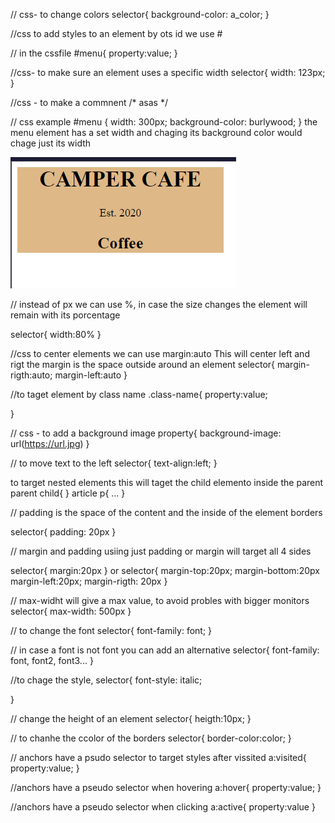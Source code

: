 // css- to change colors
selector{
  background-color: a_color;
}

//css to add styles to an element by ots id we use #
<div id="menu"></id>
// in the cssfile
#menu{
  property:value;
}

//css- to make sure an element uses a specific width
selector{
  width: 123px;
}

//css - to make a commnent
/* asas */

// css example
#menu {
  width: 300px;
  background-color: burlywood;
}
the menu element has a set width and chaging its background color would chage just its width

![alt text](image.png)

// instead of px we can use %, in case the size changes the element will remain with its porcentage

selector{
  width:80%
}

//css to center elements we can use margin:auto 
This will center left and rigt
the margin is the space outside around an element
selector{
  margin-rigth:auto;
  margin-left:auto
}

//to taget element by class name
.class-name{
  property:value;

}

// css - to add a background image
property{
  background-image: url(https://url.jpg)
}

// to move text to the left
selector{
  text-align:left;
}

to target nested elements
<parent>
<child>
</parent>
this will taget the child elemento inside the parent
parent child{
}
article p{
  ...
}
<article>
<p></p>
</article>


// padding
is the space of the content and the inside of the element borders

selector{
  padding: 20px
}

// margin and padding
usiing just padding or margin will target all 4 sides

selector{
   margin:20px 
}
or
selector{
  margin-top:20px;
  margin-bottom:20px
  margin-left:20px;
  margin-rigth: 20px
}

// max-widht will give a max value, to avoid probles with bigger monitors
selector{
  max-width: 500px
}

// to change the font
selector{
  font-family: font;
}

// in case a font is not font you can add an alternative
selector{
  font-family: font, font2, font3...
}

//to chage the style, 
selector{
  font-style: italic;


}

// change the height of an element
selector{
  heigth:10px;
}

// to chanhe the ccolor of the borders
selector{
  border-color:color;
}

// anchors <a> have a psudo selector to target styles after vissited
a:visited{
  property:value;
}

//anchors <a> have a pseudo selector when hovering
a:hover{
  property:value;
}

//anchors <a> have a pseudo selector when clicking
a:active{
  property:value
}